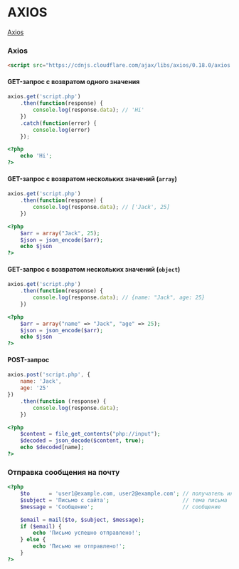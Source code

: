# AXIOS


[Axios](https://github.com/axios/axios)


<!-- xxxxxxxxxxxxxxxxxxxxxxxxxxxxxxxxxxxxxxxxxxxxxxxxxxxxxxx -->
### Axios
<!-- xxxxxxxxxxxxxxxxxxxxxxxxxxxxxxxxxxxxxxxxxxxxxxxxxxxxxxx -->
```html
<script src="https://cdnjs.cloudflare.com/ajax/libs/axios/0.18.0/axios.min.js"></script>
```

<!------------------------------------------------------------->
#### GET-запрос с возвратом одного значения
<!------------------------------------------------------------->
```js
axios.get('script.php')
    .then(function(response) {
        console.log(response.data); // 'Hi'
    })
    .catch(function(error) {
        console.log(error)
    });
```

```php
<?php
    echo 'Hi';
?>
```

<!------------------------------------------------------------->
#### GET-запрос с возвратом нескольких значений (`array`)
<!------------------------------------------------------------->
```js
axios.get('script.php')
    .then(function(response) {
		console.log(response.data); // ['Jack', 25]
    })
```

```php
<?php
    $arr = array("Jack", 25);
    $json = json_encode($arr);
    echo $json
?>
```

<!------------------------------------------------------------->
#### GET-запрос с возвратом нескольких значений (`object`)
<!------------------------------------------------------------->
```js
axios.get('script.php')
    .then(function(response) {
		console.log(response.data); // {name: "Jack", age: 25}
    })
```

```php
<?php
    $arr = array("name" => "Jack", "age" => 25);
    $json = json_encode($arr);
    echo $json
?>
```

<!------------------------------------------------------------->
#### POST-запрос
<!------------------------------------------------------------->
```js
axios.post('script.php', {
    name: 'Jack',
    age: '25'
})
	.then(function (response) {
	    console.log(response.data);
	})
```

```php
<?php
    $content = file_get_contents("php://input");
    $decoded = json_decode($content, true);
    echo $decoded[name];
?>
```

<!-- xxxxxxxxxxxxxxxxxxxxxxxxxxxxxxxxxxxxxxxxxxxxxxxxxxxxxxx -->
### Отправка сообщения на почту
<!-- xxxxxxxxxxxxxxxxxxxxxxxxxxxxxxxxxxxxxxxxxxxxxxxxxxxxxxx -->
```php
<?php
    $to      = 'user1@example.com, user2@example.com'; // получатель или получатели
    $subject = 'Письмо с сайта';                       // тема письма
    $message = 'Сообщение';                            // сообщение

    $email = mail($to, $subject, $message);
    if ($email) {
        echo 'Письмо успешно отправлено!';
    } else {
        echo 'Письмо не отправлено!';
    }
?>
```
